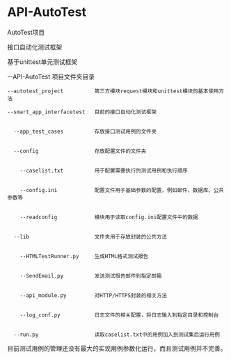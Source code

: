 # API-AutoTest
AutoTest项目

接口自动化测试框架


基于unittest单元测试框架


  --API-AutoTest                项目文件夹目录


    --autotest_project          第三方模块request模块和unittest模块的基本使用方法

    --smart_app_interfacetest   目前的接口自动化测试框架
    
  
      --app_test_cases          存放接口测试用例的文件夹
    
    
      --config                  存放配置文件的文件夹
    
    
        --caselist.txt          用于配置需要执行的测试用例和执行顺序
      
      
        --config.ini            配置文件用于基础参数的配置，例如邮件、数据库、公共参数等
      
      
        --readconfig            模块用于读取config.ini配置文件中的数据
      
      
      --lib                     文件夹用于存放封装的公共方法
    
    
        --HTMLTestRunner.py     生成HTML格式测试报告
      
      
        --SendEmail.py          发送测试报告邮件到指定邮箱
      
      
        --api_module.py         对HTTP/HTTPS封装的相关方法
      
      
        --log_conf.py           日志文件的相关配置，将日志输入到指定目录和控制台
      
      
      --run.py                  读取caselist.txt中的用例加入到测试集后运行用例
    
    
目前测试用例的管理还没有最大的实现用例参数化运行，而且测试用例并不完善。


